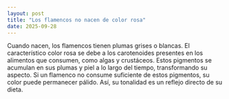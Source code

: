 ```yaml
---
layout: post
title: "Los flamencos no nacen de color rosa"
date: 2025-09-28
---
```

Cuando nacen, los flamencos tienen plumas grises o blancas. El característico color rosa se debe a los carotenoides presentes en los alimentos que consumen, como algas y crustáceos. Estos pigmentos se acumulan en sus plumas y piel a lo largo del tiempo, transformando su aspecto. Si un flamenco no consume suficiente de estos pigmentos, su color puede permanecer pálido. Así, su tonalidad es un reflejo directo de su dieta.
